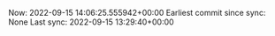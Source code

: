 Now: 2022-09-15 14:06:25.555942+00:00 Earliest commit since sync: None Last sync: 2022-09-15 13:29:40+00:00
